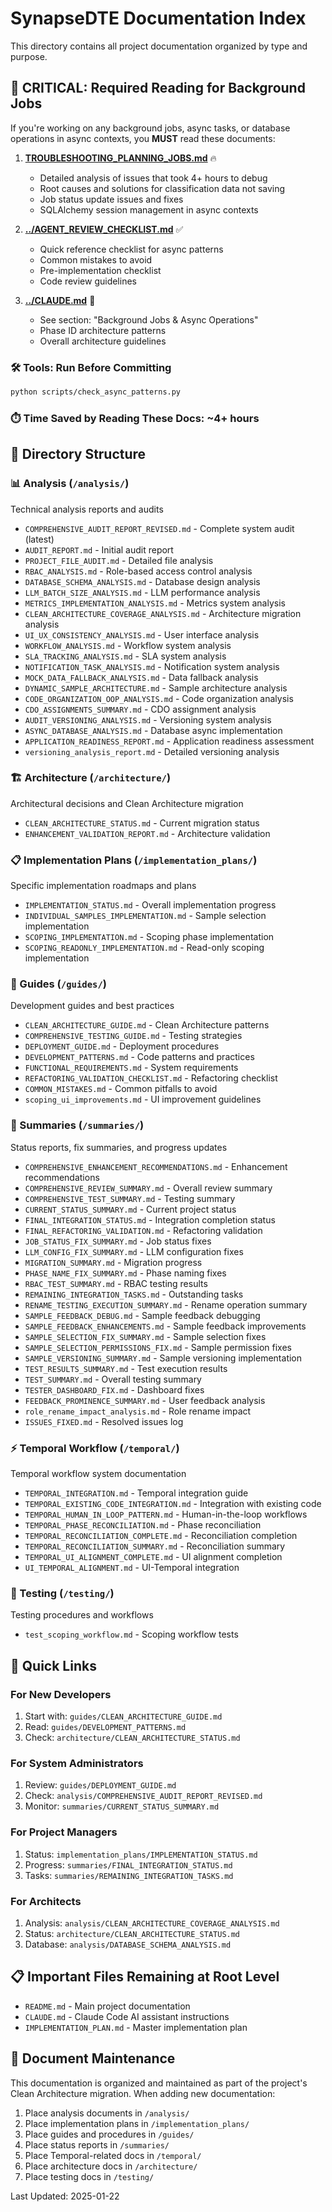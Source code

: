 # SynapseDTE Documentation Index

This directory contains all project documentation organized by type and purpose.

## 🚨 CRITICAL: Required Reading for Background Jobs

If you're working on any background jobs, async tasks, or database operations in async contexts, you **MUST** read these documents:

1. **[TROUBLESHOOTING_PLANNING_JOBS.md](./TROUBLESHOOTING_PLANNING_JOBS.md)** 🔥
   - Detailed analysis of issues that took 4+ hours to debug
   - Root causes and solutions for classification data not saving
   - Job status update issues and fixes
   - SQLAlchemy session management in async contexts

2. **[../AGENT_REVIEW_CHECKLIST.md](../AGENT_REVIEW_CHECKLIST.md)** ✅
   - Quick reference checklist for async patterns
   - Common mistakes to avoid
   - Pre-implementation checklist
   - Code review guidelines

3. **[../CLAUDE.md](../CLAUDE.md#background-jobs--async-operations)** 📖
   - See section: "Background Jobs & Async Operations"
   - Phase ID architecture patterns
   - Overall architecture guidelines

### 🛠️ Tools: Run Before Committing
```bash
python scripts/check_async_patterns.py
```

### ⏱️ Time Saved by Reading These Docs: ~4+ hours

## 📁 Directory Structure

### 📊 Analysis (`/analysis/`)
Technical analysis reports and audits
- `COMPREHENSIVE_AUDIT_REPORT_REVISED.md` - Complete system audit (latest)
- `AUDIT_REPORT.md` - Initial audit report
- `PROJECT_FILE_AUDIT.md` - Detailed file analysis
- `RBAC_ANALYSIS.md` - Role-based access control analysis
- `DATABASE_SCHEMA_ANALYSIS.md` - Database design analysis
- `LLM_BATCH_SIZE_ANALYSIS.md` - LLM performance analysis
- `METRICS_IMPLEMENTATION_ANALYSIS.md` - Metrics system analysis
- `CLEAN_ARCHITECTURE_COVERAGE_ANALYSIS.md` - Architecture migration analysis
- `UI_UX_CONSISTENCY_ANALYSIS.md` - User interface analysis
- `WORKFLOW_ANALYSIS.md` - Workflow system analysis
- `SLA_TRACKING_ANALYSIS.md` - SLA system analysis
- `NOTIFICATION_TASK_ANALYSIS.md` - Notification system analysis
- `MOCK_DATA_FALLBACK_ANALYSIS.md` - Data fallback analysis
- `DYNAMIC_SAMPLE_ARCHITECTURE.md` - Sample architecture analysis
- `CODE_ORGANIZATION_OOP_ANALYSIS.md` - Code organization analysis
- `CDO_ASSIGNMENTS_SUMMARY.md` - CDO assignment analysis
- `AUDIT_VERSIONING_ANALYSIS.md` - Versioning system analysis
- `ASYNC_DATABASE_ANALYSIS.md` - Database async implementation
- `APPLICATION_READINESS_REPORT.md` - Application readiness assessment
- `versioning_analysis_report.md` - Detailed versioning analysis

### 🏗️ Architecture (`/architecture/`)
Architectural decisions and Clean Architecture migration
- `CLEAN_ARCHITECTURE_STATUS.md` - Current migration status
- `ENHANCEMENT_VALIDATION_REPORT.md` - Architecture validation

### 📋 Implementation Plans (`/implementation_plans/`)
Specific implementation roadmaps and plans
- `IMPLEMENTATION_STATUS.md` - Overall implementation progress
- `INDIVIDUAL_SAMPLES_IMPLEMENTATION.md` - Sample selection implementation
- `SCOPING_IMPLEMENTATION.md` - Scoping phase implementation
- `SCOPING_READONLY_IMPLEMENTATION.md` - Read-only scoping implementation

### 📖 Guides (`/guides/`)
Development guides and best practices
- `CLEAN_ARCHITECTURE_GUIDE.md` - Clean Architecture patterns
- `COMPREHENSIVE_TESTING_GUIDE.md` - Testing strategies
- `DEPLOYMENT_GUIDE.md` - Deployment procedures
- `DEVELOPMENT_PATTERNS.md` - Code patterns and practices
- `FUNCTIONAL_REQUIREMENTS.md` - System requirements
- `REFACTORING_VALIDATION_CHECKLIST.md` - Refactoring checklist
- `COMMON_MISTAKES.md` - Common pitfalls to avoid
- `scoping_ui_improvements.md` - UI improvement guidelines

### 📝 Summaries (`/summaries/`)
Status reports, fix summaries, and progress updates
- `COMPREHENSIVE_ENHANCEMENT_RECOMMENDATIONS.md` - Enhancement recommendations
- `COMPREHENSIVE_REVIEW_SUMMARY.md` - Overall review summary
- `COMPREHENSIVE_TEST_SUMMARY.md` - Testing summary
- `CURRENT_STATUS_SUMMARY.md` - Current project status
- `FINAL_INTEGRATION_STATUS.md` - Integration completion status
- `FINAL_REFACTORING_VALIDATION.md` - Refactoring validation
- `JOB_STATUS_FIX_SUMMARY.md` - Job status fixes
- `LLM_CONFIG_FIX_SUMMARY.md` - LLM configuration fixes
- `MIGRATION_SUMMARY.md` - Migration progress
- `PHASE_NAME_FIX_SUMMARY.md` - Phase naming fixes
- `RBAC_TEST_SUMMARY.md` - RBAC testing results
- `REMAINING_INTEGRATION_TASKS.md` - Outstanding tasks
- `RENAME_TESTING_EXECUTION_SUMMARY.md` - Rename operation summary
- `SAMPLE_FEEDBACK_DEBUG.md` - Sample feedback debugging
- `SAMPLE_FEEDBACK_ENHANCEMENTS.md` - Sample feedback improvements
- `SAMPLE_SELECTION_FIX_SUMMARY.md` - Sample selection fixes
- `SAMPLE_SELECTION_PERMISSIONS_FIX.md` - Sample permission fixes
- `SAMPLE_VERSIONING_SUMMARY.md` - Sample versioning implementation
- `TEST_RESULTS_SUMMARY.md` - Test execution results
- `TEST_SUMMARY.md` - Overall testing summary
- `TESTER_DASHBOARD_FIX.md` - Dashboard fixes
- `FEEDBACK_PROMINENCE_SUMMARY.md` - User feedback analysis
- `role_rename_impact_analysis.md` - Role rename impact
- `ISSUES_FIXED.md` - Resolved issues log

### ⚡ Temporal Workflow (`/temporal/`)
Temporal workflow system documentation
- `TEMPORAL_INTEGRATION.md` - Temporal integration guide
- `TEMPORAL_EXISTING_CODE_INTEGRATION.md` - Integration with existing code
- `TEMPORAL_HUMAN_IN_LOOP_PATTERN.md` - Human-in-the-loop workflows
- `TEMPORAL_PHASE_RECONCILIATION.md` - Phase reconciliation
- `TEMPORAL_RECONCILIATION_COMPLETE.md` - Reconciliation completion
- `TEMPORAL_RECONCILIATION_SUMMARY.md` - Reconciliation summary
- `TEMPORAL_UI_ALIGNMENT_COMPLETE.md` - UI alignment completion
- `UI_TEMPORAL_ALIGNMENT.md` - UI-Temporal integration

### 🧪 Testing (`/testing/`)
Testing procedures and workflows
- `test_scoping_workflow.md` - Scoping workflow tests

## 🔗 Quick Links

### For New Developers
1. Start with: `guides/CLEAN_ARCHITECTURE_GUIDE.md`
2. Read: `guides/DEVELOPMENT_PATTERNS.md`
3. Check: `architecture/CLEAN_ARCHITECTURE_STATUS.md`

### For System Administrators
1. Review: `guides/DEPLOYMENT_GUIDE.md`
2. Check: `analysis/COMPREHENSIVE_AUDIT_REPORT_REVISED.md`
3. Monitor: `summaries/CURRENT_STATUS_SUMMARY.md`

### For Project Managers
1. Status: `implementation_plans/IMPLEMENTATION_STATUS.md`
2. Progress: `summaries/FINAL_INTEGRATION_STATUS.md`
3. Tasks: `summaries/REMAINING_INTEGRATION_TASKS.md`

### For Architects
1. Analysis: `analysis/CLEAN_ARCHITECTURE_COVERAGE_ANALYSIS.md`
2. Status: `architecture/CLEAN_ARCHITECTURE_STATUS.md`
3. Database: `analysis/DATABASE_SCHEMA_ANALYSIS.md`

## 📋 Important Files Remaining at Root Level

- `README.md` - Main project documentation
- `CLAUDE.md` - Claude Code AI assistant instructions
- `IMPLEMENTATION_PLAN.md` - Master implementation plan

## 🔄 Document Maintenance

This documentation is organized and maintained as part of the project's Clean Architecture migration. When adding new documentation:

1. Place analysis documents in `/analysis/`
2. Place implementation plans in `/implementation_plans/`
3. Place guides and procedures in `/guides/`
4. Place status reports in `/summaries/`
5. Place Temporal-related docs in `/temporal/`
6. Place architecture docs in `/architecture/`
7. Place testing docs in `/testing/`

Last Updated: 2025-01-22